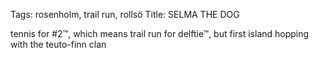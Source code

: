 Tags: rosenholm, trail run, rollsö
Title: SELMA THE DOG
  
tennis for #2™, which means trail run for delftie™, but first island hopping with the teuto-finn clan